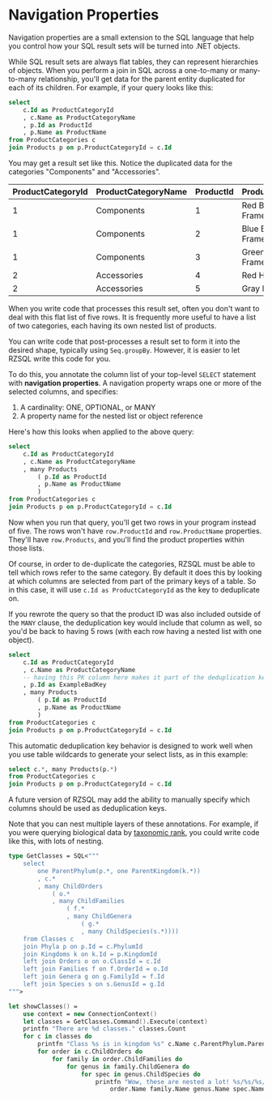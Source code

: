# Navigation Properties

Navigation properties are a small extension to the SQL language that help you
control how your SQL result sets will be turned into .NET objects.

While SQL result sets are always flat tables, they can represent hierarchies of
objects. When you perform a join in SQL across a one-to-many or many-to-many
relationship, you'll get data for the parent entity duplicated for each of its
children. For example, if your query looks like this:

```sql
select
    c.Id as ProductCategoryId
    , c.Name as ProductCategoryName
    , p.Id as ProductId
    , p.Name as ProductName
from ProductCategories c
join Products p on p.ProductCategoryId = c.Id
```

You may get a result set like this. Notice the duplicated data for the
categories "Components" and "Accessories".

| ProductCategoryId | ProductCategoryName | ProductId | ProductName      |
|-------------------|---------------------|-----------|------------------|
|                 1 | Components          |         1 | Red Bike Frame   |
|                 1 | Components          |         2 | Blue Bike Frame  |
|                 1 | Components          |         3 | Green Bike Frame |
|                 2 | Accessories         |         4 | Red Helmet       |
|                 2 | Accessories         |         5 | Gray Helmet      |

When you write code that processes this result set, often you don't want to deal
with this flat list of five rows. It is frequently more useful to have a list of
two categories, each having its own nested list of products.

You can write code that post-processes a result set to form it into the desired
shape, typically using `Seq.groupBy`. However, it is easier to let RZSQL write
this code for you.

To do this, you annotate the column list of your top-level `SELECT` statement
with **navigation properties**. A navigation property wraps one or more of the
selected columns, and specifies:

1. A cardinality: ONE, OPTIONAL, or MANY
2. A property name for the nested list or object reference

Here's how this looks when applied to the above query:

```sql
select
    c.Id as ProductCategoryId
    , c.Name as ProductCategoryName
    , many Products
        ( p.Id as ProductId
        , p.Name as ProductName
        )
from ProductCategories c
join Products p on p.ProductCategoryId = c.Id
```

Now when you run that query, you'll get two rows in your program instead of
five. The rows won't have `row.ProductId` and `row.ProductName` properties.
They'll have `row.Products`, and you'll find the product properties within those
lists.

Of course, in order to de-duplicate the categories, RZSQL must be able to tell
which rows refer to the same category. By default it does this by looking at
which columns are selected from part of the primary keys of a table. So in this
case, it will use `c.Id as ProductCategoryId` as the key to deduplicate on.

If you rewrote the query so that the product ID was also included outside of the
`MANY` clause, the deduplication key would include that column as well, so you'd
be back to having 5 rows (with each row having a nested list with one object).

```sql
select
    c.Id as ProductCategoryId
    , c.Name as ProductCategoryName
    -- having this PK column here makes it part of the deduplication key
    , p.Id as ExampleBadKey
    , many Products
        ( p.Id as ProductId
        , p.Name as ProductName
        )
from ProductCategories c
join Products p on p.ProductCategoryId = c.Id
```

This automatic deduplication key behavior is designed to work well when you use
table wildcards to generate your select lists, as in this example:

```sql
select c.*, many Products(p.*)
from ProductCategories c
join Products p on p.ProductCategoryId = c.Id
```

A future version of RZSQL may add the ability to manually specify which columns
should be used as deduplication keys.

Note that you can nest multiple layers of these annotations. For example, if you
were querying biological data by [taxonomic
rank](https://en.wikipedia.org/wiki/Taxonomic_rank), you could write code like
this, with lots of nesting.

```fsharp
type GetClasses = SQL<"""
    select
        one ParentPhylum(p.*, one ParentKingdom(k.*))
        , c.*
        , many ChildOrders
            ( o.*
            , many ChildFamilies
                ( f.*
                , many ChildGenera
                    ( g.*
                    , many ChildSpecies(s.*))))
    from Classes c
    join Phyla p on p.Id = c.PhylumId
    join Kingdoms k on k.Id = p.KingdomId
    left join Orders o on o.ClassId = c.Id
    left join Families f on f.OrderId = o.Id
    left join Genera g on g.FamilyId = f.Id
    left join Species s on s.GenusId = g.Id
""">

let showClasses() =
    use context = new ConnectionContext()
    let classes = GetClasses.Command().Execute(context)
    printfn "There are %d classes." classes.Count
    for c in classes do
        printfn "Class %s is in kingdom %s" c.Name c.ParentPhylum.ParentKingdom.Name
        for order in c.ChildOrders do
            for family in order.ChildFamilies do
                for genus in family.ChildGenera do
                    for spec in genus.ChildSpecies do
                        printfn "Wow, these are nested a lot! %s/%s/%s/%s"
                            order.Name family.Name genus.Name spec.Name
```
